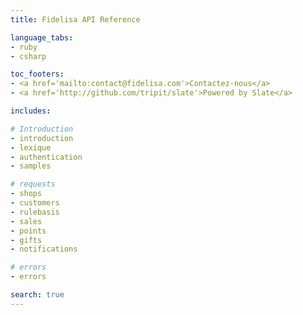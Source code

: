 ```yaml
---
title: Fidelisa API Reference

language_tabs:
- ruby
- csharp

toc_footers:
- <a href='mailto:contact@fidelisa.com'>Contactez-nous</a>
- <a href='http://github.com/tripit/slate'>Powered by Slate</a>

includes:

# Introduction
- introduction
- lexique
- authentication
- samples

# requests
- shops
- customers
- rulebasis
- sales
- points
- gifts
- notifications

# errors
- errors

search: true
---
```

